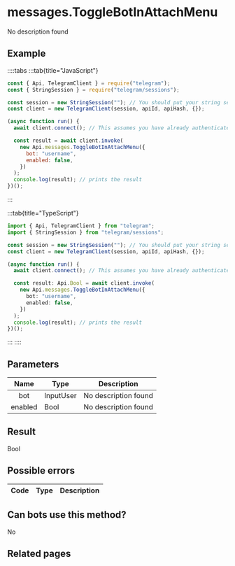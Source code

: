 # messages.ToggleBotInAttachMenu

No description found

## Example

::::tabs
:::tab{title="JavaScript"}

```js
const { Api, TelegramClient } = require("telegram");
const { StringSession } = require("telegram/sessions");

const session = new StringSession(""); // You should put your string session here
const client = new TelegramClient(session, apiId, apiHash, {});

(async function run() {
  await client.connect(); // This assumes you have already authenticated with .start()

  const result = await client.invoke(
    new Api.messages.ToggleBotInAttachMenu({
      bot: "username",
      enabled: false,
    })
  );
  console.log(result); // prints the result
})();
```

:::

:::tab{title="TypeScript"}

```ts
import { Api, TelegramClient } from "telegram";
import { StringSession } from "telegram/sessions";

const session = new StringSession(""); // You should put your string session here
const client = new TelegramClient(session, apiId, apiHash, {});

(async function run() {
  await client.connect(); // This assumes you have already authenticated with .start()

  const result: Api.Bool = await client.invoke(
    new Api.messages.ToggleBotInAttachMenu({
      bot: "username",
      enabled: false,
    })
  );
  console.log(result); // prints the result
})();
```

:::
::::

## Parameters

|  Name   | Type      | Description          |
| :-----: | --------- | -------------------- |
|   bot   | InputUser | No description found |
| enabled | Bool      | No description found |

## Result

Bool

## Possible errors

| Code | Type | Description |
| :--: | ---- | ----------- |

## Can bots use this method?

No

## Related pages
